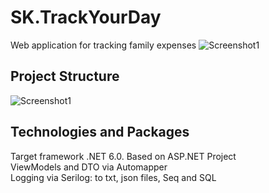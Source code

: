 # SK.TrackYourDay
Web application for tracking family expenses
![Screenshot1](/../master/Screenshots/TrackYourExpensesScreenshot.jpeg)

## Project Structure
![Screenshot1](/../master/Screenshots/project_structure.jpg)

## Technologies and Packages
Target framework .NET 6.0. Based on ASP.NET Project<br />
ViewModels and DTO via Automapper<br />
Logging via Serilog: to txt, json files, Seq and SQL<br />
